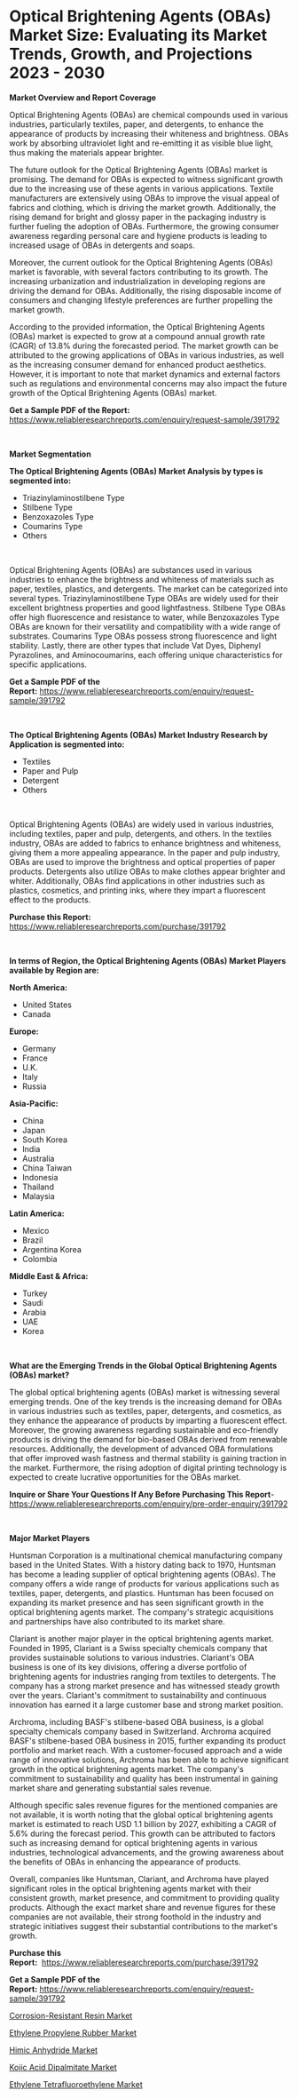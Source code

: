 <p><h1>Optical Brightening Agents (OBAs) Market Size: Evaluating its Market Trends, Growth, and Projections 2023 - 2030</h1></p><p><strong>Market Overview and Report Coverage</strong></p>
<p><p>Optical Brightening Agents (OBAs) are chemical compounds used in various industries, particularly textiles, paper, and detergents, to enhance the appearance of products by increasing their whiteness and brightness. OBAs work by absorbing ultraviolet light and re-emitting it as visible blue light, thus making the materials appear brighter.</p><p>The future outlook for the Optical Brightening Agents (OBAs) market is promising. The demand for OBAs is expected to witness significant growth due to the increasing use of these agents in various applications. Textile manufacturers are extensively using OBAs to improve the visual appeal of fabrics and clothing, which is driving the market growth. Additionally, the rising demand for bright and glossy paper in the packaging industry is further fueling the adoption of OBAs. Furthermore, the growing consumer awareness regarding personal care and hygiene products is leading to increased usage of OBAs in detergents and soaps.</p><p>Moreover, the current outlook for the Optical Brightening Agents (OBAs) market is favorable, with several factors contributing to its growth. The increasing urbanization and industrialization in developing regions are driving the demand for OBAs. Additionally, the rising disposable income of consumers and changing lifestyle preferences are further propelling the market growth.</p><p>According to the provided information, the Optical Brightening Agents (OBAs) market is expected to grow at a compound annual growth rate (CAGR) of 13.8% during the forecasted period. The market growth can be attributed to the growing applications of OBAs in various industries, as well as the increasing consumer demand for enhanced product aesthetics. However, it is important to note that market dynamics and external factors such as regulations and environmental concerns may also impact the future growth of the Optical Brightening Agents (OBAs) market.</p></p>
<p><strong>Get a Sample PDF of the Report:</strong> <a href="https://www.reliableresearchreports.com/enquiry/request-sample/391792">https://www.reliableresearchreports.com/enquiry/request-sample/391792</a></p>
<p>&nbsp;</p>
<p><strong>Market Segmentation</strong></p>
<p><strong>The Optical Brightening Agents (OBAs) Market Analysis by types is segmented into:</strong></p>
<p><ul><li>Triazinylaminostilbene Type</li><li>Stilbene Type</li><li>Benzoxazoles Type</li><li>Coumarins Type</li><li>Others</li></ul></p>
<p>&nbsp;</p>
<p><p>Optical Brightening Agents (OBAs) are substances used in various industries to enhance the brightness and whiteness of materials such as paper, textiles, plastics, and detergents. The market can be categorized into several types. Triazinylaminostilbene Type OBAs are widely used for their excellent brightness properties and good lightfastness. Stilbene Type OBAs offer high fluorescence and resistance to water, while Benzoxazoles Type OBAs are known for their versatility and compatibility with a wide range of substrates. Coumarins Type OBAs possess strong fluorescence and light stability. Lastly, there are other types that include Vat Dyes, Diphenyl Pyrazolines, and Aminocoumarins, each offering unique characteristics for specific applications.</p></p>
<p><strong>Get a Sample PDF of the Report:</strong>&nbsp;<a href="https://www.reliableresearchreports.com/enquiry/request-sample/391792">https://www.reliableresearchreports.com/enquiry/request-sample/391792</a></p>
<p>&nbsp;</p>
<p><strong>The Optical Brightening Agents (OBAs) Market Industry Research by Application is segmented into:</strong></p>
<p><ul><li>Textiles</li><li>Paper and Pulp</li><li>Detergent</li><li>Others</li></ul></p>
<p>&nbsp;</p>
<p><p>Optical Brightening Agents (OBAs) are widely used in various industries, including textiles, paper and pulp, detergents, and others. In the textiles industry, OBAs are added to fabrics to enhance brightness and whiteness, giving them a more appealing appearance. In the paper and pulp industry, OBAs are used to improve the brightness and optical properties of paper products. Detergents also utilize OBAs to make clothes appear brighter and whiter. Additionally, OBAs find applications in other industries such as plastics, cosmetics, and printing inks, where they impart a fluorescent effect to the products.</p></p>
<p><strong>Purchase this Report:</strong>&nbsp; <a href="https://www.reliableresearchreports.com/purchase/391792">https://www.reliableresearchreports.com/purchase/391792</a></p>
<p>&nbsp;</p>
<p><strong>In terms of Region, the Optical Brightening Agents (OBAs) Market Players available by Region are:</strong></p>
<p>
    <p> <strong> North America: </strong>
        <ul>
            <li>United States</li>
            <li>Canada</li>
        </ul>
        </p> 
    <p> <strong> Europe: </strong>
        <ul>
            <li>Germany</li>
            <li>France</li>
            <li>U.K.</li>
            <li>Italy</li>
            <li>Russia</li>
        </ul>
        </p> 
    <p> <strong> Asia-Pacific: </strong>
        <ul>
            <li>China</li>
            <li>Japan</li>
            <li>South Korea</li>
            <li>India</li>
            <li>Australia</li>
            <li>China Taiwan</li>
            <li>Indonesia</li>
            <li>Thailand</li>
            <li>Malaysia</li>
        </ul>
        </p> 
    <p> <strong> Latin America: </strong>
        <ul>
            <li>Mexico</li>
            <li>Brazil</li>
            <li>Argentina Korea</li>
            <li>Colombia</li>
        </ul>
        </p> 
    <p> <strong> Middle East & Africa: </strong>
        <ul>
            <li>Turkey</li>
            <li>Saudi</li>
            <li>Arabia</li>
            <li>UAE</li>
            <li>Korea</li>
        </ul>
    </p>
    </p>
<p>&nbsp;</p>
<p><strong>What are the Emerging Trends in the Global Optical Brightening Agents (OBAs) market?</strong></p>
<p><p>The global optical brightening agents (OBAs) market is witnessing several emerging trends. One of the key trends is the increasing demand for OBAs in various industries such as textiles, paper, detergents, and cosmetics, as they enhance the appearance of products by imparting a fluorescent effect. Moreover, the growing awareness regarding sustainable and eco-friendly products is driving the demand for bio-based OBAs derived from renewable resources. Additionally, the development of advanced OBA formulations that offer improved wash fastness and thermal stability is gaining traction in the market. Furthermore, the rising adoption of digital printing technology is expected to create lucrative opportunities for the OBAs market.</p></p>
<p><strong>Inquire or Share Your Questions If Any Before Purchasing This Report</strong>- <a href="https://www.reliableresearchreports.com/enquiry/pre-order-enquiry/391792">https://www.reliableresearchreports.com/enquiry/pre-order-enquiry/391792</a></p>
<p>&nbsp;</p>
<p><strong>Major Market Players</strong></p>
<p><p>Huntsman Corporation is a multinational chemical manufacturing company based in the United States. With a history dating back to 1970, Huntsman has become a leading supplier of optical brightening agents (OBAs). The company offers a wide range of products for various applications such as textiles, paper, detergents, and plastics. Huntsman has been focused on expanding its market presence and has seen significant growth in the optical brightening agents market. The company's strategic acquisitions and partnerships have also contributed to its market share.</p><p>Clariant is another major player in the optical brightening agents market. Founded in 1995, Clariant is a Swiss specialty chemicals company that provides sustainable solutions to various industries. Clariant's OBA business is one of its key divisions, offering a diverse portfolio of brightening agents for industries ranging from textiles to detergents. The company has a strong market presence and has witnessed steady growth over the years. Clariant's commitment to sustainability and continuous innovation has earned it a large customer base and strong market position.</p><p>Archroma, including BASF's stilbene-based OBA business, is a global specialty chemicals company based in Switzerland. Archroma acquired BASF's stilbene-based OBA business in 2015, further expanding its product portfolio and market reach. With a customer-focused approach and a wide range of innovative solutions, Archroma has been able to achieve significant growth in the optical brightening agents market. The company's commitment to sustainability and quality has been instrumental in gaining market share and generating substantial sales revenue.</p><p>Although specific sales revenue figures for the mentioned companies are not available, it is worth noting that the global optical brightening agents market is estimated to reach USD 1.1 billion by 2027, exhibiting a CAGR of 5.6% during the forecast period. This growth can be attributed to factors such as increasing demand for optical brightening agents in various industries, technological advancements, and the growing awareness about the benefits of OBAs in enhancing the appearance of products.</p><p>Overall, companies like Huntsman, Clariant, and Archroma have played significant roles in the optical brightening agents market with their consistent growth, market presence, and commitment to providing quality products. Although the exact market share and revenue figures for these companies are not available, their strong foothold in the industry and strategic initiatives suggest their substantial contributions to the market's growth.</p></p>
<p><strong>Purchase this Report:</strong>&nbsp;&nbsp;<a href="https://www.reliableresearchreports.com/purchase/391792">https://www.reliableresearchreports.com/purchase/391792</a></p>
<p></p>
<p><strong>Get a Sample PDF of the Report:</strong>&nbsp;<a href="https://www.reliableresearchreports.com/enquiry/request-sample/391792">https://www.reliableresearchreports.com/enquiry/request-sample/391792</a></p>
<p><p><a href="https://medium.com/@ursulastark1/corrosion-resistant-resin-market-trends-and-market-analysis-forecasted-for-period-2023-2030-496dc908fc5e">Corrosion-Resistant Resin Market</a></p><p><a href="https://medium.com/@giannicrona/ethylene-propylene-rubber-market-size-market-outlook-and-market-forecast-2023-to-2030-c03af8fd94b5">Ethylene Propylene Rubber Market</a></p><p><a href="https://github.com/rahu1505/Market-Research-Report-List-1/blob/main/himic-anhydride-market.md">Himic Anhydride Market</a></p><p><a href="https://github.com/rahu1506/Market-Research-Report-List-1/blob/main/kojic-acid-dipalmitate-market.md">Kojic Acid Dipalmitate Market</a></p><p><a href="https://medium.com/@rossiezieme2023/ethylene-tetrafluoroethylene-market-share-evolution-and-market-growth-trends-2023-2030-03fd5162cfc5">Ethylene Tetrafluoroethylene Market</a></p></p>